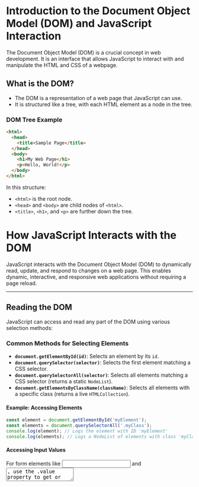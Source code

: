 # Introduction to the Document Object Model (DOM) and JavaScript Interaction

The Document Object Model (DOM) is a crucial concept in web development. It is an interface that allows JavaScript to interact with and manipulate the HTML and CSS of a webpage.

## What is the DOM?

- The DOM is a representation of a web page that JavaScript can use.
- It is structured like a tree, with each HTML element as a node in the tree.

### DOM Tree Example

```html
<html>
  <head>
    <title>Sample Page</title>
  </head>
  <body>
    <h1>My Web Page</h1>
    <p>Hello, World!</p>
  </body>
</html>
```

In this structure:
- `<html>` is the root node.
- `<head>` and `<body>` are child nodes of `<html>`.
- `<title>`, `<h1>`, and `<p>` are further down the tree.

# How JavaScript Interacts with the DOM

JavaScript interacts with the Document Object Model (DOM) to dynamically read, update, and respond to changes on a web page. This enables dynamic, interactive, and responsive web applications without requiring a page reload.

---

## Reading the DOM

JavaScript can access and read any part of the DOM using various selection methods:

### Common Methods for Selecting Elements
- **`document.getElementById(id)`**: Selects an element by its `id`.
- **`document.querySelector(selector)`**: Selects the first element matching a CSS selector.
- **`document.querySelectorAll(selector)`**: Selects all elements matching a CSS selector (returns a static `NodeList`).
- **`document.getElementsByClassName(className)`**: Selects all elements with a specific class (returns a live `HTMLCollection`).

#### Example: Accessing Elements
```javascript
const element = document.getElementById('myElement');
const elements = document.querySelectorAll('.myClass');
console.log(element); // Logs the element with ID 'myElement'
console.log(elements); // Logs a NodeList of elements with class 'myClass'
```
#### Accessing Input Values

For form elements like <input> and <textarea>, use the .value property to get or set the current user-entered value.

Example: Retrieving Input Value
```javascript
const inputField = document.getElementById('myInput');
const value = inputField.value; // Get the value of the input field
console.log(value);
```
Example: Setting Input Value
```javascript
inputField.value = 'New Value'; // Update the value of the input field
```
Example: Real-Time Value Tracking

Use the input event to monitor changes as the user types:
```javascript
inputField.addEventListener('input', function() {
    console.log('Current Value:', inputField.value);
});
```
## Manipulating the DOM

JavaScript can modify elements, attributes, styles, and structure dynamically.

### Modifying Elements
- textContent: Changes or retrieves the plain text inside an element.
- innerHTML: Sets or retrieves the HTML content inside an element.

Example:
```javascript
const element = document.getElementById('myElement');
element.textContent = 'Updated Text'; // Change the text content
element.innerHTML = '<span>Updated HTML</span>'; // Update HTML content
```
### Creating and Removing Elements
- createElement: Creates a new element.
- appendChild: Adds a child element to the DOM.
- removeChild: Removes a child element from the DOM.

Example:
```javascript
const newElement = document.createElement('div');
newElement.textContent = 'Hello, World!';
document.body.appendChild(newElement); // Add to the body
document.body.removeChild(newElement); // Remove from the body
```
### Changing Styles

Use the .style property to modify the inline styles of an element.

Example:
```javascript
const element = document.getElementById('myElement');
element.style.color = 'blue'; // Change text color
element.style.fontSize = '20px'; // Change font size
```
### Adding and Removing Classes

Use .classList to manage CSS classes on an element.

Example:
```javascript
element.classList.add('new-class'); // Add a class
element.classList.remove('old-class'); // Remove a class
element.classList.toggle('class'); // Toggles a class
```
## Responding to User Interaction

JavaScript can respond to user actions like clicks, keyboard events, or mouse movements using event listeners. This makes web pages interactive.

### Adding Event Listeners

Use addEventListener to attach an event to an element:
```javascript
const button = document.getElementById('myButton');
button.addEventListener('click', function() {
    console.log('Button clicked!');
});
```
Example: Handling Input Events

Monitor changes in a text field:
```javascript
inputField.addEventListener('input', function(event) {
    console.log('Input changed to:', event.target.value);
});
```
## Summary

The DOM is a powerful interface that allows JavaScript to interact with and manipulate web pages. Key concepts include:
- Reading the DOM: Access elements using selectors like getElementById or querySelector.
- Accessing Input Values: Use .value for <input> and <textarea> elements.
- Manipulating the DOM: Modify content, structure, and styles dynamically.
- Responding to User Interaction: Add event listeners to handle user actions.




## Advanced DOM Manipulation

### Event Listeners

- Add event listeners to elements to handle user interaction like clicks, mouse movements, keyboard input.
- Example: `element.addEventListener('click', functionHandler);`

### Manipulating Attributes

- Set, get, or remove attributes (like `src` in `<img>`, `href` in `<a>`).

    ```javascript
    element.setAttribute('href', 'https://www.example.com');
    const attribute = element.getAttribute('href');
    element.removeAttribute('href');
    ```

### Dynamic Layout Changes

- Change the DOM structure by adding, removing, or moving elements.
- Update the layout based on user actions or external data.

## Summary

DOM manipulation is a powerful tool in JavaScript, allowing for dynamic changes to web pages. It enables interactive and responsive user interfaces by programmatically updating content, styles, and structure based on user actions or other conditions.

---


# Handling User Interactions with Event Listeners in JavaScript

JavaScript's ability to handle user interactions is one of its most powerful features. By implementing event listeners, JavaScript can respond to various events, like mouse clicks, keyboard presses, or changes in form inputs.

## Understanding Event Listeners

Event listeners are functions that wait for a specific event to occur and then execute a piece of code in response.

### Adding Event Listeners

- Use `addEventListener` to attach an event listener to an element.
- Specify the type of event and the function to execute.

    ```javascript
    const button = document.getElementById('myButton');
    button.addEventListener('click', function() {
        console.log('Button clicked!');
    });
    ```

### Event Types

- **Click Events**: Triggered by a mouse click.
- **Mouse Events**: Include `mouseover`, `mouseout`, `mousemove`.
- **Keyboard Events**: Include `keydown`, `keyup`.
- **Form Events**: Include `submit`, `change`.

## Handling Events

When an event occurs, the associated function (event handler) executes. This function can perform various actions:

- Change the content of an element.
- Modify styles.
- Trigger new events.
- Manipulate the DOM structure.

### Example of Handling a Click Event

```javascript
button.addEventListener('click', function() {
    document.body.style.backgroundColor = 'lightblue';
});
```

### Passing Event Objects

- Event handlers can receive an event object, providing more information about the event.
- Example: The event object can tell you which key was pressed or the position of the mouse.

    ```javascript
    document.addEventListener('keydown', function(event) {
        console.log('Key pressed:', event.key);
    });
    ```

## Best Practices

- **Memory Management**: Remove event listeners when they are no longer needed to prevent memory leaks.
- **Event Delegation**: Attach a single event listener to a parent element if you have many similar child elements to reduce the number of listeners.

    ```javascript
    document.getElementById('parent').addEventListener('click', function(event) {
        if (event.target.tagName === 'BUTTON') {
            console.log('Button clicked within parent!');
        }
    });
    ```

## Summary

Handling user interactions in JavaScript is fundamental for creating interactive and responsive web applications. Event listeners allow your code to respond to user actions, making web pages dynamic and engaging.

---
